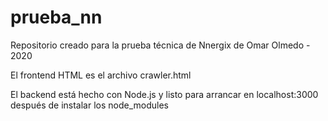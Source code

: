 # prueba_nn
Repositorio creado para la prueba técnica de Nnergix de Omar Olmedo - 2020

El frontend HTML es el archivo crawler.html

El backend está hecho con Node.js y listo para arrancar en localhost:3000 después de instalar los node_modules
